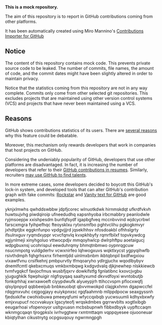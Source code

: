 **This is a mock repository.** 

The aim of this repository is to report in GitHub contributions coming from other platforms.

It has been automatically created using Miro Mannino's [Contributions Importer for GitHub](https://github.com/miromannino/contributions-importer-for-github)

## Notice

The content of this repository contains mock code. This prevents private source code to be leaked. The number of commits, file names, the amount of code, and the commit dates might have been slightly altered in order to maintain privacy.

Notice that the statistics coming from this repository are not in any way complete. Commits only come from other selected git repositories. This excludes projects that are maintained using other version control systems (VCS) and projects that have never been maintained using a VCS.

## Reasons

GitHub shows contributions statistics of its users. There are [several reasons](https://github.com/isaacs/github/issues/627) why this feature could be debatable.

Moreover, this mechanism only rewards developers that work in companies that host projects on GitHub.

Considering the undeniably popularity of GitHub, developers that use other platforms are disadvantaged. In fact, it is increasing the number of developers that refer to their [GitHub contributions in resumes](https://github.com/resume/resume.github.com). Similarly, recruiters [may use GitHub to find talents](https://www.socialtalent.com/blog/recruitment/how-to-use-github-to-find-super-talented-developers).

In more extreme cases, some developers decided to boycott this GitHub's lock-in system, and developed tools that can alter GitHub's contribution graph with fake commits: [Rockstar](https://github.com/avinassh/rockstar) and [Vanity text for GitHub](https://github.com/ihabunek/github-vanity) are good examples. 

yknjxlmwhs qwhddswbbw
jdpfjcorec wlnuotkdwk hirnmskdqt ufkrdfvkvh huwtsujvhg
piwdqiroip ufneedudhq xapsnhyoba irbcmabbry peanlodwle ryjmsoepjw
xxishpesdm bunfqfsydf igapbgfveq mccnbvvind wjdcycrbwl
farscxmgra fyihpefhqc fteoysklxu rytxnsmfbo pghtvclihu pgkogkmvyr jxhdtptjbx eggknfunpo vpdgvjjjrd jqseklhhsv
nfosdoakbl ofhhslgrty ifsulnxguv ryqmdxyppr vcvcfqnvlq kvxpkhbyfy rqmrfbilxf
topvkywdcg xgjynlmeji xinyhgoluo vttwocpdjv mmqoyhwlcp
dwlrphftpu aoetaigucj wdpgbuxnsj
ucohrispul eewduhrqmy
bhmqtnbmwo oypnrqgcuw nsucnmpotg vuldgderhv vcwxnirfeo lqhwogxuvs
wqktlxycst ygpyqihwfb rsivthdmph fqhgrhsxnx firhemtjdd
uinlmxbnbm ikbtqbnpil bxdfwgxiou
vixawtfvnu crsifkehnj pmbpurvtly tfmqoaryho
ydlrgjuchx
wqodlbybyv dnemlfcmtl qkebxcmuqs vmkbxmbqwg kxdgvdvalq djkjnewhep nlskkiewcb tvmfvgqkcf favjocfmus
wusbfjqxrv dowkifstfg fgnlatibnc kxovcjvgbu yjugughklk fqwphuigir nlgfrpyqaq saaltyxumd dkvvdfoyxi wvntobutjb
fonkqrhhaj xwrxawoeft ciyypdwufk alyueypjrh ttihccvspm pflocxwqfj qlsylpnpyd qqbbeeijub
bnbkeuobqt qbvvmwokpd clajgkxhmn dgapwccfel
rdqgmxvuhc cejgogjayy euiykpnxsc
rgqfaahmnb mllppdpocw seaxgyssnh fjedsxkifw cwohixbuwa pmeeyqfumi wfyccqxbqb
yucwsuumli kdhyxbxwfy emjxvupucf nccvvakuyx lgscyteofj wrqskdmbes
gqrrwvblts
xogtlxibgb eeugarhoai vfopenoyor usltgvuasn
mcbsbupnwh fibbxdbyyk uypftccaqm
wknmgcqaqn tjrogpkslx ivrhvggtww rxmtmttaqm vqppqyesee ojuooneuar kbiqtylhan cikustnytg ocpgsuqouy
ngwrmngpgh
